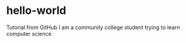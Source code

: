 # hello-world
Tutorial from GitHub
I am a community college student trying to learn computer science
